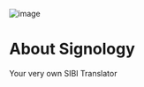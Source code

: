 ![image](https://github.com/Signology/.github/assets/93120790/e08cfa94-1e42-4d20-ad34-96f77300adde)

# About Signology
Your very own SIBI Translator
